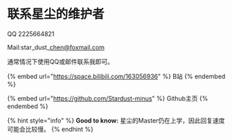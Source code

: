 # 联系星尘的维护者

QQ 2225664821

Mail:star\_dust\_chen@foxmail.com

通常情况下使用QQ或邮件联系我即可。

{% embed url="https://space.bilibili.com/163056936" %}
B站
{% endembed %}

{% embed url="https://github.com/Stardust-minus" %}
Github主页
{% endembed %}

{% hint style="info" %}
**Good to know:** 星尘的Master仍在上学，因此回复速度可能会比较慢。
{% endhint %}
